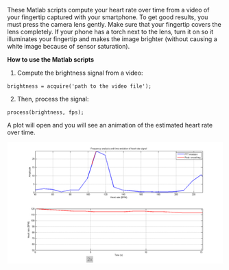 These Matlab scripts compute your heart rate over time from a video of your fingertip captured with your smartphone. To get good results, you must press the camera lens gently. Make sure that your fingertip covers the lens completely. If your phone has a torch next to the lens, turn it on so it illuminates your fingertip and makes the image brighter (without causing a white image because of sensor saturation).


**How to use the Matlab scripts**

1) Compute the brightness signal from a video:  
```
brightness = acquire('path to the video file');
```

2) Then, process the signal:  
```
process(brightness, fps);
```

A plot will open and you will see an animation of the estimated heart rate over time.

![](push_up.png)